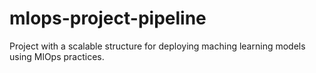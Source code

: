 # mlops-project-pipeline
Project with a scalable structure for deploying maching learning models using MlOps practices.
